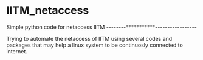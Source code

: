 # IITM_netaccess
Simple python code for netaccess IITM
--------***********-----------------

Trying to automate the netaccess of IITM using several codes and packages that may help a linux system to be continuosly connected to internet.
